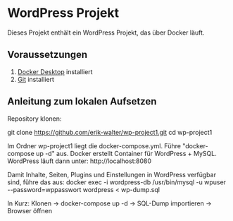 # WordPress Projekt

Dieses Projekt enthält ein WordPress Projekt, das über Docker läuft. 


## Voraussetzungen

1. [Docker Desktop](https://www.docker.com/products/docker-desktop) installiert  
2. [Git](https://git-scm.com/) installiert  


## Anleitung zum lokalen Aufsetzen

Repository klonen:

git clone https://github.com/erik-walter/wp-project1.git
cd wp-project1

Im Ordner wp-project1 liegt die docker-compose.yml. Führe "docker-compose up -d" aus.
Docker erstellt Container für WordPress + MySQL. WordPress läuft dann unter: http://localhost:8080

Damit Inhalte, Seiten, Plugins und Einstellungen in WordPress verfügbar sind, führe das aus: 
docker exec -i wordpress-db /usr/bin/mysql -u wpuser --password=wppasswort wordpress < wp-dump.sql

In Kurz: Klonen → docker-compose up -d → SQL-Dump importieren → Browser öffnen


